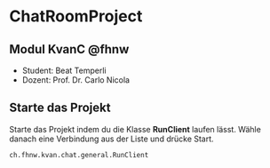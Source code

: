 # ChatRoomProject

## Modul KvanC @fhnw
* Student: Beat Temperli
* Dozent: Prof. Dr. Carlo Nicola

## Starte das Projekt
Starte das Projekt indem du die Klasse **RunClient** laufen lässt. Wähle danach eine Verbindung aus der Liste und drücke Start.

`ch.fhnw.kvan.chat.general.RunClient`
